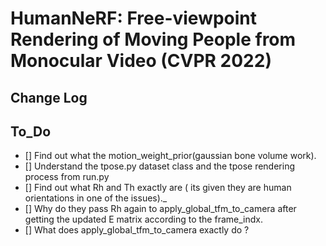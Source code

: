 # HumanNeRF: Free-viewpoint Rendering of Moving People from Monocular Video (CVPR 2022)

## Change Log

## To_Do
- [] Find out what the motion_weight_prior(gaussian bone volume work).
- [] Understand the tpose.py dataset class and the tpose rendering process from run.py
- [] Find out what Rh and Th exactly are ( its given they are human orientations in one of the issues)._
- [] Why do they pass Rh again to apply_global_tfm_to_camera after getting the updated E matrix according to the frame_indx.
- [] What does apply_global_tfm_to_camera exactly do ?
